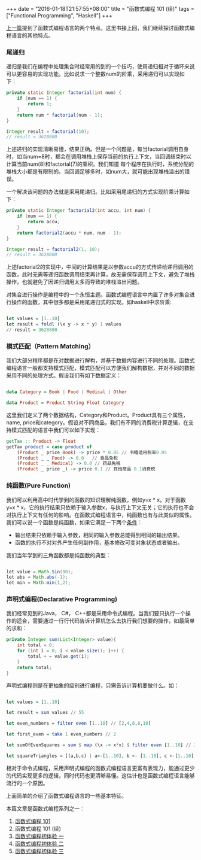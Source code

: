 +++
date = "2016-01-18T21:57:55+08:00"
title = "函数式编程 101 (续)"
tags = ["Functional Programming", "Haskell"]
+++

[上一篇](http://ddou.github.io/posts/functional-programming-concepts/)提到了函数式编程语言的两个特点。这里书接上回，我们继续探讨函数式编程语言的其他特点。

### 尾递归

递归是我们在编程中处理集合时经常用的到的一个技巧，使用递归相对于循环来说可以更容易的实现功能。比如说求一个整数num的阶乘，采用递归可以实现如下：

```java
private static Integer factorial(int num) {
    if (num == 1) {
        return 1;
    }
    return num * factorial(num - 1);
}

Integer result = factorial(10);
// result = 3628800
```

上述递归的实现清晰易懂，结果正确。但是一个问题是，每当factorial调用自身时，如当num=8时，都会在调用堆栈上保存当前的执行上下文，当回调结束时以计算当前num(8)和factorial(7)的乘积。我们知道
每个程序在执行时，系统分配的堆栈大小都是有限制的。当回调足够多时，如num大，就可能出现堆栈溢出的错误。

一个解决该问题的办法就是采用尾递归。比如采用尾递归的方式实现阶乘计算如下：

```java
private static Integer factorial2(int accu, int num) {
    if (num == 1) {
        return accu;
    }
    return factorial2(accu * num, num - 1);
}

Integer result = factorial2(1, 10);
// result = 3628800
```

上述factorial2的实现中，中间的计算结果是以参数accu的方式传递给递归调用的函数，此时无需等递归函数调用结束再计算，故无需保存调用上下文，避免了堆栈操作，也就避免了因递归调用太多而导致的堆栈溢出问题。

对集合进行操作是编程中的一个永恒主题。函数式编程语言中内置了许多对集合进行操作的函数，其中很多都是采用尾递归式的实现。如haskell中求阶乘:

```haskell

let values = [1..10]
let result = foldl (\x y -> x * y) 1 values
// result = 3628800

```

### 模式匹配（Pattern Matching）

我们大部分程序都是在对数据进行解构，并基于数据内容进行不同的处理。函数式编程语言一般都支持模式匹配，模式匹配可以方便我们解构数据，并对不同的数据采用不同的处理方式。假设我们有如下数据定义：

```haskell

data Category = Book | Food | Medical | Other

data Product = Product String Float Category

```
这里我们定义了两个数据结构，Category和Product。Product具有三个属性，name, price和category。假设对不同商品，我们有不同的消费税计算逻辑，在支持模式匹配的语言中我们可以如下实现：

```haskell
getTax :: Product -> Float
getTax product = case product of
	(Product _ price Book) -> price * 0.05 // 书籍适用税率0.05
	(Product _ _ Food) -> 0.0	// 食品免税
	(Product _ _ Medical) -> 0.0 // 药品免税
	(Product _ price _) -> price 0.1 // 其他商品 0.1消费税
```

### 纯函数(Pure Function)
我们可以利用高中时代学到的函数的知识理解纯函数，例如y=x \* x。对于函数y=x \* x，它的执行结果只依赖于输入参数x，与执行上下文无关；它的执行也不会对执行上下文有任何的影响。在函数式编程语言中，纯函数也有与此类似的属性。我们可以说一个函数是纯函数，如果它满足一下两个[条件](https://en.wikipedia.org/wiki/Pure_function)：

- 输出结果只依赖于输入参数，相同的输入参数总能得到相同的输出结果。
- 函数的执行不对对外产生任何副作用，基本修改可变对象状态或者输出。

我们当年学到的三角函数都是纯函数的典型：

```java

let value = Math.Sin(90);
let abs = Math.abs(-1);
let min = Math.min(1,2);

```

### 声明式编程(Declarative Programming)
我们经常见到的Java， C#， C++都是采用命令式编程。当我们要只执行一个操作的适合，需要通过一行行代码告诉计算机怎么去执行我们想要的操作，如最简单的求和：

```java
private Integer sum(List<Integer> value){
    int total = 0;
    for (int i = 0; i < value.size(); i++) {
        total + = value.get(i);
    }
    return total;
}
```

声明式编程则是在更抽象的级别进行编程，只需告诉计算机要做什么。如：

```haskell

let values = [1..10]

let result = sum values // 55

let even_numbers = filter even [1..10] // [2,4,6,8,10]

let first_even = take 1 even_numbers // 2

let sumOfEvenSquares = sum $ map (\x -> x*x) $ filter even [1..10] // 220

let squareTriangles = [(a,b,c) | a<-[1..10], b <- [1..10], c <-[1..10], a*a + b*b = c*c] // [(3,4,5),(4,3,5),(6,8,10),(8,6,10)]


```

相对于命令式编程，采用声明式编程的函数式编程语言更富有表现力，能通过更少的代码实现更多的逻辑，同时代码也更清晰易懂。这估计也是函数式编程语言能够流行的一个原因。

上面简单的介绍了函数式编程语言的一些基本特征。

本篇文章是函数式编程系列之一：

1. [函数式编程 101](/posts/functional-programming-concepts/)
2. 函数式编程 101 (续)
3. [函数式编程初体验 一](/posts/functional-programming-in-real-world/)
4. [函数式编程初体验 二](/posts/functional-programming-in-real-world-2/)
5. [函数式编程初体验 三](/posts/functional-programming-in-real-world-3/)
